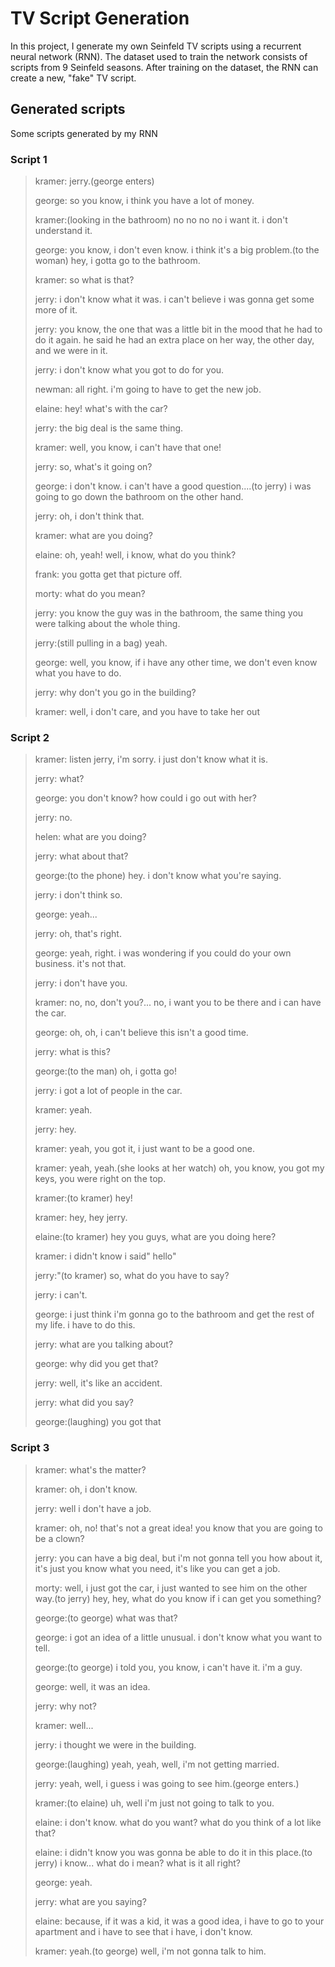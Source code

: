 # TV Script Generation

In this project, I generate my own Seinfeld TV scripts using a recurrent neural network (RNN). The dataset used to train the network consists of scripts from 9 Seinfeld seasons. After training on the dataset, the RNN can create a new, "fake" TV script.

## Generated scripts

Some scripts generated by my RNN

### Script 1

>kramer: jerry.(george enters)
>
>george: so you know, i think you have a lot of money.
>
>kramer:(looking in the bathroom) no no no no i want it. i don't understand it.
>
>george: you know, i don't even know. i think it's a big problem.(to the woman) hey, i gotta go to the bathroom.
>
>kramer: so what is that?
>
>jerry: i don't know what it was. i can't believe i was gonna get some more of it.
>
>jerry: you know, the one that was a little bit in the mood that he had to do it again. he said he had an extra place on her way, the other day, and we were in it.
>
>jerry: i don't know what you got to do for you.
>
>newman: all right. i'm going to have to get the new job.
>
>elaine: hey! what's with the car?
>
>jerry: the big deal is the same thing.
>
>kramer: well, you know, i can't have that one!
>
>jerry: so, what's it going on?
>
>george: i don't know. i can't have a good question....(to jerry) i was going to go down the bathroom on the other hand.
>
>jerry: oh, i don't think that.
>
>kramer: what are you doing?
>
>elaine: oh, yeah! well, i know, what do you think?
>
>frank: you gotta get that picture off.
>
>morty: what do you mean?
>
>jerry: you know the guy was in the bathroom, the same thing you were talking about the whole thing.
>
>jerry:(still pulling in a bag) yeah.
>
>george: well, you know, if i have any other time, we don't even know what you have to do.
>
>jerry: why don't you go in the building?
>
>kramer: well, i don't care, and you have to take her out

### Script 2

>kramer: listen jerry, i'm sorry. i just don't know what it is.
>
>jerry: what?
>
>george: you don't know? how could i go out with her?
>
>jerry: no.
>
>helen: what are you doing?
>
>jerry: what about that?
>
>george:(to the phone) hey. i don't know what you're saying.
>
>jerry: i don't think so.
>
>george: yeah...
>
>jerry: oh, that's right.
>
>george: yeah, right. i was wondering if you could do your own business. it's not that.
>
>jerry: i don't have you.
>
>kramer: no, no, don't you?... no, i want you to be there and i can have the car.
>
>george: oh, oh, i can't believe this isn't a good time.
>
>jerry: what is this?
>
>george:(to the man) oh, i gotta go!
>
>jerry: i got a lot of people in the car.
>
>kramer: yeah.
>
>jerry: hey.
>
>kramer: yeah, you got it, i just want to be a good one.
>
>kramer: yeah, yeah.(she looks at her watch) oh, you know, you got my keys, you were right on the top.
>
>kramer:(to kramer) hey!
>
>kramer: hey, hey jerry.
>
>elaine:(to kramer) hey you guys, what are you doing here?
>
>kramer: i didn't know i said" hello"
>
>jerry:"(to kramer) so, what do you have to say?
>
>jerry: i can't.
>
>george: i just think i'm gonna go to the bathroom and get the rest of my life. i have to do this.
>
>jerry: what are you talking about?
>
>george: why did you get that?
>
>jerry: well, it's like an accident.
>
>jerry: what did you say?
>
>george:(laughing) you got that

### Script 3

> kramer: what's the matter?
> 
> kramer: oh, i don't know.
> 
> jerry: well i don't have a job.
> 
> kramer: oh, no! that's not a great idea! you know that you are going to be a clown?
> 
> jerry: you can have a big deal, but i'm not gonna tell you how about it, it's just you know what you need, it's like you can get a job.
> 
> morty: well, i just got the car, i just wanted to see him on the other way.(to jerry) hey, hey, what do you know if i can get you something?
> 
> george:(to george) what was that?
> 
> george: i got an idea of a little unusual. i don't know what you want to tell.
> 
> george:(to george) i told you, you know, i can't have it. i'm a guy.
> 
> george: well, it was an idea.
> 
> jerry: why not?
> 
> kramer: well...
> 
> jerry: i thought we were in the building.
> 
> george:(laughing) yeah, yeah, well, i'm not getting married.
> 
> jerry: yeah, well, i guess i was going to see him.(george enters.)
> 
> kramer:(to elaine) uh, well i'm just not going to talk to you.
> 
> elaine: i don't know. what do you want? what do you think of a lot like that?
> 
> elaine: i didn't know you was gonna be able to do it in this place.(to jerry) i know... what do i mean? what is it all right?
> 
> george: yeah.
> 
> jerry: what are you saying?
> 
> elaine: because, if it was a kid, it was a good idea, i have to go to your apartment and i have to see that i have, i don't know.
> 
> kramer: yeah.(to george) well, i'm not gonna talk to him.

